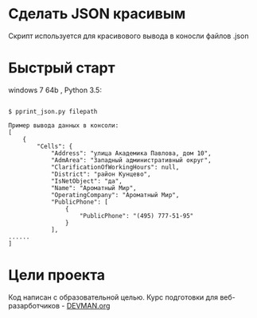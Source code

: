 # Сделать JSON красивым

Скрипт используется для красивового вывода в коносли файлов .json

# Быстрый старт

windows 7 64b , Python 3.5:

```#!bash

$ pprint_json.py filepath

```
```
Пример вывода данных в консоли:
[
    {
        "Cells": {
            "Address": "улица Академика Павлова, дом 10",
            "AdmArea": "Западный административный округ",
            "ClarificationOfWorkingHours": null,
            "District": "район Кунцево",
            "IsNetObject": "да",
            "Name": "Ароматный Мир",
            "OperatingCompany": "Ароматный Мир",
            "PublicPhone": [
                {
                    "PublicPhone": "(495) 777-51-95"
                }
            ],
......
]
```
# Цели проекта

Код написан с образовательной целью. Курс подготовки для веб-разарботчиков - [DEVMAN.org](https://devman.org)
